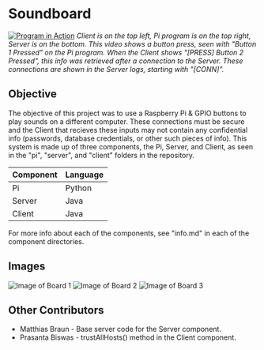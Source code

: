 # Soundboard
[![Program in Action](https://files.lumadevelopment.net/soundboard/button_press.gif)](https://files.lumadevelopment.net/soundboard/button_press.mp4)
*Client is on the top left, Pi program is on the top right, Server is on the bottom. This video shows a button press, seen with "Button 1 Pressed" on the Pi program. When the Client shows "[PRESS] Button 2 Pressed", this info was retrieved after a connection to the Server. These connections are shown in the Server logs, starting with "[CONN]".*

## Objective
The objective of this project was to use a Raspberry Pi & GPIO buttons to play sounds on a different computer. These connections must be secure and the Client that recieves these inputs may not contain any confidential info (passwords, database credentials, or other such pieces of info). This system is made up of three components, the Pi, Server, and Client, as seen in the "pi", "server", and "client" folders in the repository.

Component | Language
------------ | -------------
Pi | Python
Server | Java
Client | Java

For more info about each of the components, see "info.md" in each of the component directories.

## Images
![Image of Board 1](https://files.lumadevelopment.net/soundboard/board_1.jpg)
![Image of Board 2](https://files.lumadevelopment.net/soundboard/board_2.jpg)
![Image of Board 3](https://files.lumadevelopment.net/soundboard/board_3.jpg)

## Other Contributors
- Matthias Braun - Base server code for the Server component.
- Prasanta Biswas - trustAllHosts() method in the Client component.
